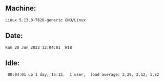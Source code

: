 ## Machine:
```
Linux 5.13.0-7620-generic GNU/Linux
```
## Date:
```
Kam 20 Jan 2022 12:04:01  WIB
```
## Idle:
```
 00:04:01 up 1 day, 15:12,  1 user,  load average: 2,29, 2,12, 1,82
```

